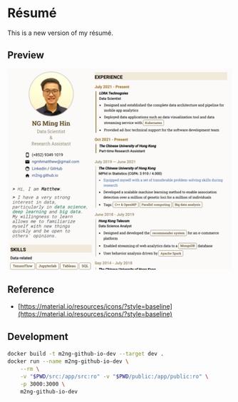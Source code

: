 # Résumé
This is a new version of my résumé.

## Preview
![preview](./resume_preview.png)

## Reference
- [https://material.io/resources/icons/?style=baseline](https://material.io/resources/icons/?style=baseline)

## Development
```bash
docker build -t m2ng-github-io-dev --target dev .
docker run --name m2ng-github-io-dev \
    --rm \
    -v "$PWD/src:/app/src:ro" -v "$PWD/public:/app/public:ro" \
    -p 3000:3000 \
    m2ng-github-io-dev
```
